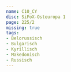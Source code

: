 ```yaml
---
name: C10_CY
disc: SiFoX-Osteuropa 1
page: 225/2
missing: true
tags:
- Belorussisch
- Bulgarisch
- Kyrillisch
- Makedonisch
- Russisch
---
```

